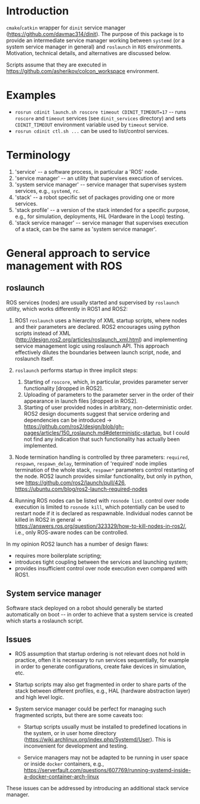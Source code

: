 Introduction
============

`cmake`/`catkin` wrapper for `dinit` service manager
(https://github.com/davmac314/dinit). The purpose of this package is to provide
an intermediate service manager working between `systemd` (or a system service
manager in general) and `roslaunch` in `ROS` environments. Motivation,
technical details, and alternatives are discussed below.

Scripts assume that they are executed in https://github.com/asherikov/colcon_workspace
environment.



Examples
========

* `rosrun cdinit launch.sh roscore timeout CDINIT_TIMEOUT=17` -- runs `roscore`
  and `timeout` services (see `dinit_services` directory) and sets
  `CDINIT_TIMEOUT` environment variable used by `timeout` service.
* `rosrun cdinit ctl.sh ...` can be used to list/control services.


Terminology
===========

1. 'service' -- a software process, in particular a 'ROS' node.
2. 'service manager' -- an utility that supervises execution of services.
3. 'system service manager' -- service manager that supervises system services,
   e.g., `systemd`, `rc`.
4. 'stack' -- a robot specific set of packages providing one or more services.
5. 'stack profile' -- a version of the stack intended for a specific purpose,
   e.g., for simulation, deployments, HiL (Hardware in the Loop) testing.
6. 'stack service manager' -- service manager that supervises execution of
   a stack, can be the same as 'system service manager'.



General approach to service management with ROS
===============================================

roslaunch
---------

ROS services (nodes) are usually started and supervised by `roslaunch` utility,
which works differently in ROS1 and ROS2:

1. ROS1 `roslaunch` uses a hierarchy of XML startup scripts, where nodes and
   their parameters are declared. ROS2 encourages using python scripts instead
   of XML (http://design.ros2.org/articles/roslaunch_xml.html) and implementing
   service management logic using roslaunch API. This approach effectively
   dilutes the boundaries between launch script, node, and roslaunch itself.

2. `roslaunch` performs startup in three implicit steps:
    1. Starting of `roscore`, which, in particular, provides parameter server
       functionality [dropped in ROS2].
    2. Uploading of parameters to the parameter server in the order of their
       appearance in launch files [dropped in ROS2].
    3. Starting of user provided nodes in arbitrary, non-deterministic order.
       ROS2 design documents suggest that service ordering and dependencies can
       be introduced ->
       https://github.com/ros2/design/blob/gh-pages/articles/150_roslaunch.md#deterministic-startup,
       but I could not find any indication that such functionality has actually
       been implemented.

3. Node termination handling is controlled by three parameters: `required`,
   `respawn`, `respawn_delay`, termination of 'required' node implies
   termination of the whole stack, `respawn*` parameters control restarting of
   the node. ROS2 launch provides similar functionality, but only in python,
   see https://github.com/ros2/launch/pull/426,
   https://ubuntu.com/blog/ros2-launch-required-nodes

4. Running ROS nodes can be listed with `rosnode list`. control over node
   execution is limited to `rosnode kill`, which potentially can be used to
   restart node if it is declared as respawnable. Individual nodes cannot be
   killed in ROS2 in general ->
   https://answers.ros.org/question/323329/how-to-kill-nodes-in-ros2/, i.e.,
   only ROS-aware nodes can be controlled.


In my opinion ROS2 launch has a number of design flaws:
- requires more boilerplate scripting;
- introduces tight coupling between the services and launching system;
- provides insufficient control over node execution even compared with ROS1.


System service manager
----------------------

Software stack deployed on a robot should generally be started automatically on
boot -- in order to achieve that a system service is created which starts a
roslaunch script.


Issues
------

- ROS assumption that startup ordering is not relevant does not hold in
  practice, often it is necessary to run services sequentially, for example in
  order to generate configurations, create fake devices in simulation, etc.

- Startup scripts may also get fragmented in order to share parts of the stack
  between different profiles, e.g., HAL (hardware abstraction layer) and high
  level logic.

- System service manager could be perfect for managing such fragmented scripts,
  but there are some caveats too:

  - Startup scripts usually must be installed to predefined locations in the
    system, or in user home directory
    (https://wiki.archlinux.org/index.php/Systemd/User). This is inconvenient
    for development and testing.

  - Service managers may not be adapted to be running in user space or inside
    `docker` containers, e.g.,
    https://serverfault.com/questions/607769/running-systemd-inside-a-docker-container-arch-linux

These issues can be addressed by introducing an additional stack service manager.
